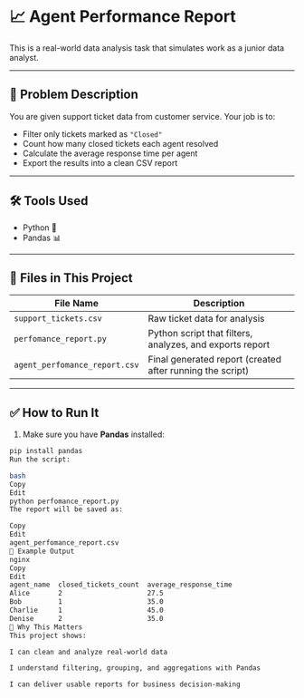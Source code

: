 # 📈 Agent Performance Report

This is a real-world data analysis task that simulates work as a junior data analyst.

---

## 🧩 Problem Description

You are given support ticket data from customer service. Your job is to:

- Filter only tickets marked as `"Closed"`
- Count how many closed tickets each agent resolved
- Calculate the average response time per agent
- Export the results into a clean CSV report

---

## 🛠️ Tools Used

- Python 🐍
- Pandas 📊

---

## 📁 Files in This Project

| File Name                | Description                                              |
|--------------------------|----------------------------------------------------------|
| `support_tickets.csv`    | Raw ticket data for analysis                             |
| `perfomance_report.py`   | Python script that filters, analyzes, and exports report |
| `agent_perfomance_report.csv` | Final generated report (created after running the script) |

---

## ✅ How to Run It

1. Make sure you have **Pandas** installed:

```bash
pip install pandas
Run the script:

bash
Copy
Edit
python perfomance_report.py
The report will be saved as:

Copy
Edit
agent_perfomance_report.csv
🧪 Example Output
nginx
Copy
Edit
agent_name  closed_tickets_count  average_response_time
Alice       2                     27.5
Bob         1                     35.0
Charlie     1                     45.0
Denise      2                     35.0
💼 Why This Matters
This project shows:

I can clean and analyze real-world data

I understand filtering, grouping, and aggregations with Pandas

I can deliver usable reports for business decision-making

